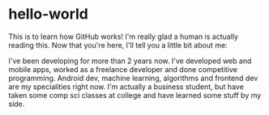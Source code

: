 hello-world
===========

This is to learn how GitHub works! I'm really glad a human is actually reading this. Now that you're here, I'll tell you a little bit about me:

I've been developing for more than 2 years now. I've developed web and mobile apps, worked as a freelance developer and done competitive programming. Android dev, machine learning, algorithms and frontend dev are my specialities right now. I'm actually a business student, but have taken some comp sci classes at college and have learned some stuff by my side. 
